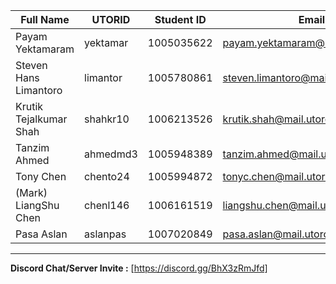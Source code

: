 | Full Name    | UTORID | Student ID | Email | Best Way to Contact | Discord Username|
| --- | --- | --- | --- | --- | --- |
|Payam Yektamaram|yektamar|1005035622|payam.yektamaram@mail.utoronto.ca|+1 (647)-867-5038|Payam Yektamaram#2767|
|Steven Hans Limantoro|limantor|1005780861|steven.limantoro@mail.utoronto.ca|steven.limantoro@mail.utoronto.ca|StevenHL#0264|
|Krutik Tejalkumar Shah|shahkr10|1006213526|krutik.shah@mail.utoronto.ca|Discord or email|Khalix01#3097|
|Tanzim Ahmed|ahmedmd3|1005948389|tanzim.ahmed@mail.utoronto.ca|Discord or email|~(Big Brain)#1740|
|Tony Chen|chento24|1005994872|tonyc.chen@mail.utoronto.ca|Discord or email|Hugh Mini#1107|
|(Mark) LiangShu Chen|chenl146|1006161519|liangshu.chen@mail.utoronto.ca|Discord or email|SaltyNerd#6928|
|Pasa Aslan|aslanpas|1007020849|pasa.aslan@mail.utoronto.ca|Discord or email|Pasa#0969|
---
**Discord Chat/Server Invite :** [https://discord.gg/BhX3zRmJfd]
